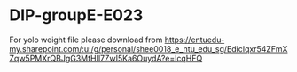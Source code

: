 # DIP-groupE-E023

For yolo weight file please download from https://entuedu-my.sharepoint.com/:u:/g/personal/shee0018_e_ntu_edu_sg/EdicIqxr54ZFmXZqw5PMXrQBJgG3MtHIl7ZwI5Ka6OuydA?e=lcqHFQ
